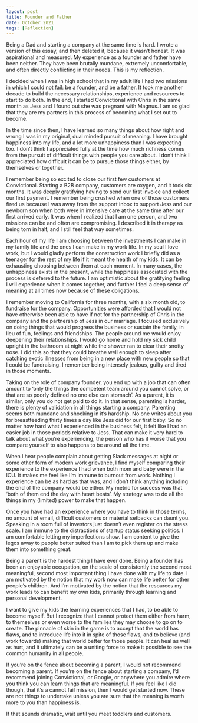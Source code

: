 ```yaml
---
layout: post
title: Founder and Father
date: October 2021
tags: [Reflection]
---
```


Being a Dad and starting a company at the same time is hard. I wrote a version of this essay, and then deleted it, because it wasn’t honest. It was aspirational and measured. My experience as a founder and father have been neither. They have been brutally mundane, extremely uncomfortable, and often directly conflicting in their needs. This is my reflection.

I decided when I was in high school that in my adult life I had two missions in which I could not fail: be a founder, and be a father. It took me another decade to build the necessary relationships, experience and resources to start to do both. In the end, I started Convictional with Chris in the same month as Jess and I found out she was pregnant with Magnus. I am so glad that they are my partners in this process of becoming what I set out to become.

In the time since then, I have learned so many things about how right and wrong I was in my original, dual minded pursuit of meaning. I have brought happiness into my life, and a lot more unhappiness than I was expecting too. I don’t think I appreciated fully at the time how much richness comes from the pursuit of difficult things with people you care about. I don’t think I appreciated how difficult it can be to pursue those things either, by themselves or together.

I remember being so excited to close our first few customers at Convictional. Starting a B2B company, customers are oxygen, and it took six months. It was deeply gratifying having to send our first invoice and collect our first payment. I remember being crushed when one of those customers fired us because I was away from the support inbox to support Jess and our newborn son when both were in intensive care at the same time after our first arrived early. It was when I realized that I am one person, and two missions can be and often are compromising. I described it in therapy as being torn in half, and I still feel that way sometimes.

Each hour of my life I am choosing between the investments I can make in my family life and the ones I can make in my work life. In my soul I love work, but I would gladly perform the construction work I briefly did as a teenager for the rest of my life if it meant the health of my kids. It can be exhausting choosing between them at each moment. In many cases, the unhappiness exists in the present, while the happiness associated with the process is deferred to the future. I am optimistic about the gratifying feeling I will experience when it comes together, and further I feel a deep sense of meaning at all times now because of these obligations. 

I remember moving to California for three months, with a six month old, to fundraise for the company. Opportunities were afforded that I would not have otherwise been able to have if not for the partnership of Chris in the company and the partnership of Jess in our marriage. I focused exclusively on doing things that would progress the business or sustain the family, in lieu of fun, feelings and friendships. The people around me would enjoy deepening their relationships. I would go home and hold my sick child upright in the bathroom at night while the shower ran to clear their snotty nose. I did this so that they could breathe well enough to sleep after catching exotic illnesses from being in a new place with new people so that I could be fundraising. I remember being intensely jealous, guilty and tired in those moments. 

Taking on the role of company founder, you end up with a job that can often amount to ‘only the things the competent team around you cannot solve, or that are so poorly defined no one else can stomach’. As a parent, it is similar, only you do not get paid to do it. In that sense, parenting is harder, there is plenty of validation in all things starting a company. Parenting seems both mundane and shocking in it’s hardship. No one writes about you for breastfeeding thirty times a day like Jess did for our first baby. So no matter how hard what I experienced in the business felt, it felt like I had an easier job in those periods relative to Jess. That can make it very hard to talk about what you’re experiencing, the person who has it worse that you compare yourself to also happens to be around all the time.

When I hear people complain about getting Slack messages at night or some other form of modern work grievance, I find myself comparing their experience to the experience I had when both mom and baby were in the ICU. It makes me feel like I’m immune to burnout from work.  Nothing I experience can be as hard as that was, and I don’t think anything including the end of the company would be either. My metric for success was that ‘both of them end the day with heart beats’. My strategy was to do all the things in my (limited) power to make that happen. 

Once you have had an experience where you have to think in those terms, no amount of email, difficult customers or material setbacks can daunt you. Speaking in a room full of investors just doesn’t even register on the stress scale. I am immune to the distractions of startup status seeking politics. I am comfortable letting my imperfections show. I am content to give the legos away to people better suited than I am to pick them up and make them into something great. 

Being a parent is the hardest thing I have ever done. Being a founder has been an enjoyable occupation, on the scale of consistently the second most meaningful, second most important thing I have done with my life to date. I am motivated by the notion that my work now can make life better for other people’s children. And I’m motivated by the notion that the resources my work leads to can benefit my own kids, primarily through learning and personal development. 

I want to give my kids the learning experiences that I had, to be able to become myself. But I recognize that I cannot protect them either from harm, to themselves or even worse to the families they may choose to go on to create. The pinnacle of skin in the game is to accept that the world has flaws, and to introduce life into it in spite of those flaws, and to believe (and work towards) making that world better for those people. It can heal as well as hurt, and it ultimately can be a uniting force to make it possible to see the common humanity in all people.

If you’re on the fence about becoming a parent, I would not recommend becoming a parent. If you’re on the fence about starting a company, I’d recommend joining Convictional, or Google, or anywhere you admire where you think you can learn things that are meaningful. If you feel like I did though, that it’s a cannot fail mission, then I would get started now. These are not things to undertake unless you are sure that the meaning is worth more to you than happiness is. 

If that sounds dramatic, wait until you meet toddlers and customers.
